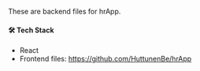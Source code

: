 These are backend files for hrApp.

#### 🛠️ Tech Stack
- React
- Frontend files: https://github.com/HuttunenBe/hrApp
 
